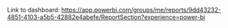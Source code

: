Link to dashboard: https://app.powerbi.com/groups/me/reports/9dd43232-4851-4103-a5b5-42882e4abefe/ReportSection?experience=power-bi
